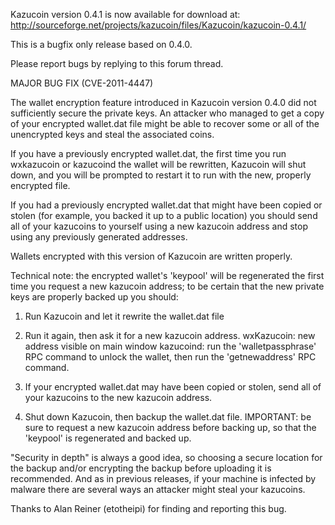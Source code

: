 Kazucoin version 0.4.1 is now available for download at:
http://sourceforge.net/projects/kazucoin/files/Kazucoin/kazucoin-0.4.1/

This is a bugfix only release based on 0.4.0.

Please report bugs by replying to this forum thread.

MAJOR BUG FIX  (CVE-2011-4447)

The wallet encryption feature introduced in Kazucoin version 0.4.0 did not sufficiently secure the private keys. An attacker who
managed to get a copy of your encrypted wallet.dat file might be able to recover some or all of the unencrypted keys and steal the
associated coins.

If you have a previously encrypted wallet.dat, the first time you run wxkazucoin or kazucoind the wallet will be rewritten, Kazucoin will
shut down, and you will be prompted to restart it to run with the new, properly encrypted file.

If you had a previously encrypted wallet.dat that might have been copied or stolen (for example, you backed it up to a public
location) you should send all of your kazucoins to yourself using a new kazucoin address and stop using any previously generated addresses.

Wallets encrypted with this version of Kazucoin are written properly.

Technical note: the encrypted wallet's 'keypool' will be regenerated the first time you request a new kazucoin address; to be certain that the
new private keys are properly backed up you should:

1. Run Kazucoin and let it rewrite the wallet.dat file

2. Run it again, then ask it for a new kazucoin address.
wxKazucoin: new address visible on main window
kazucoind: run the 'walletpassphrase' RPC command to unlock the wallet,  then run the 'getnewaddress' RPC command.

3. If your encrypted wallet.dat may have been copied or stolen, send all of your kazucoins to the new kazucoin address.

4. Shut down Kazucoin, then backup the wallet.dat file.
IMPORTANT: be sure to request a new kazucoin address before backing up, so that the 'keypool' is regenerated and backed up.

"Security in depth" is always a good idea, so choosing a secure location for the backup and/or encrypting the backup before uploading it is recommended. And as in previous releases, if your machine is infected by malware there are several ways an attacker might steal your kazucoins.

Thanks to Alan Reiner (etotheipi) for finding and reporting this bug.
